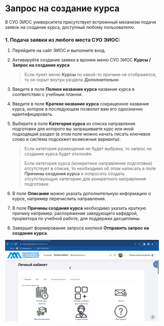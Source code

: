 # Запрос на создание курса

В <tooltip term="lms">СУО</tooltip> ЭИОС университета присутствует встроенный механизм подачи заявок на создание курса, доступный любому пользователю.

### 1. Подача заявки из любого места СУО ЭИОС:
1. Перейдите на сайт ЭИОС и выполните вход.
2. Активируйте создание заявки в врхнем меню <tooltip term="lms">СУО</tooltip> ЭИОС **Курсы / Запрос на создание курса**
   > Если пункт меню **Курсы** по какой-то причине не отображется, то он скрыт внутри раздела **Дополнительно**
3. Введите в поле **Полное название курса** название курса в соответствии с учебным планом.
4. Введите в поле **Краткое название курса** сокращенное название курса, которое в последующем позволит вам его однозначно идентифицировать.
5. Выберите в поле **Категория курса** из списка направление подготовки для которого вы запрашиваете курс или иной подходящий раздел (в этом поле можно начать писать ключевое слово и система подскажет возможные варианты).
   > Если категория размещения не будет выбрана, то запрос на создание курса будет отклонён.

   > Если категория курса (конкретное направление подготовки) отсутствует в списке, то необходимо об этом написать в поле **Причины создания курса** и попросить создать отсутствующую категорию для конкретного направления подготовки
7. В поле **Описание** можно указать дополнительную информацию о курсе, например перечислить направления.
8. В поле **Причины создания курса** необходимо указать краткую причину например: распоряжение заведующего кафедрой, проректора по учебной работе, для поддержки дисциплины.
9. Завершит формирование запроса кнопкой **Отправить запрос на создание курса**.

![course request](images/course_request.gif)
                                         